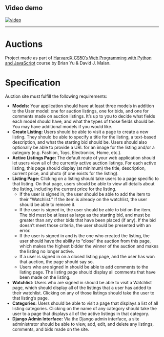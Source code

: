 ## Video demo

[![video](https://user-images.githubusercontent.com/37772440/120628386-4ef39e00-c46d-11eb-8a85-c31af12f94a9.png)](http://www.youtube.com/watch?v=OZvU2dV4R8s)
  ___

# Auctions

Project made as part of [HarvardX CS50’s Web Programming with Python and JavaScript](https://www.edx.org/course/cs50s-web-programming-with-python-and-javascript) course by Brian Yu & David J. Malan.


# Specification

Auction site must fulfill the following requirements:

- **Models:** Your application should have at least three models in addition to the User model: one for auction listings, one for bids, and one for comments made on auction listings. It’s up to you to decide what fields each model should have, and what the types of those fields should be. You may have additional models if you would like.
- **Create Listing:** Users should be able to visit a page to create a new listing. They should be able to specify a title for the listing, a text-based description, and what the starting bid should be. Users should also optionally be able to provide a URL for an image for the listing and/or a category (e.g. Fashion, Toys, Electronics, Home, etc.).
- **Active Listings Page:** The default route of your web application should let users view all of the currently active auction listings. For each active listing, this page should display (at minimum) the title, description, current price, and photo (if one exists for the listing).
- **Listing Page:** Clicking on a listing should take users to a page specific to that listing. On that page, users should be able to view all details about the listing, including the current price for the listing.
  - If the user is signed in, the user should be able to add the item to their “Watchlist.” If the item is already on the watchlist, the user should be able to remove it.
  - If the user is signed in, the user should be able to bid on the item. The bid must be at least as large as the starting bid, and must be greater than any other bids that have been placed (if any). If the bid doesn’t meet those criteria, the user should be presented with an error.
  - If the user is signed in and is the one who created the listing, the user should have the ability to “close” the auction from this page, which makes the highest bidder the winner of the auction and makes the listing no longer active.
  - If a user is signed in on a closed listing page, and the user has won that auction, the page should say so.
  - Users who are signed in should be able to add comments to the listing page. The listing page should display all comments that have been made on the listing.
- **Watchlist:** Users who are signed in should be able to visit a Watchlist page, which should display all of the listings that a user has added to their watchlist. Clicking on any of those listings should take the user to that listing’s page.
- **Categories:** Users should be able to visit a page that displays a list of all listing categories. Clicking on the name of any category should take the user to a page that displays all of the active listings in that category.
- **Django Admin Interface:** Via the Django admin interface, a site administrator should be able to view, add, edit, and delete any listings, comments, and bids made on the site.

